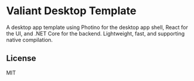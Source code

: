 # Valiant Desktop Template

A desktop app template using Photino for the desktop app shell, React for the UI, and .NET Core for the backend. Lightweight, fast, and supporting native compilation.

## License

MIT
